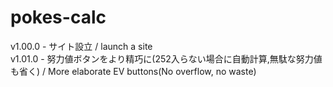 # pokes-calc
v1.00.0 - サイト設立 / launch a site<br>
v1.01.0 - 努力値ボタンをより精巧に(252入らない場合に自動計算,無駄な努力値も省く) / More elaborate EV buttons(No overflow, no waste)
